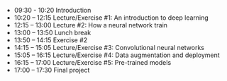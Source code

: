 

* 09:30 - 10:20 Introduction
* 10:20 – 12:15 Lecture/Exercise #1: An introduction to deep learning
* 12:15 – 13:00 Lecture #2: How a neural network train
* 13:00 – 13:50 Lunch break
* 13:50 – 14:15 Exercise #2
* 14:15 – 15:05 Lecture/Exercise #3: Convolutional neural networks
* 15:05 – 16:15 Lecture/Exercise #4: Data augmentation and deployment
* 16:15 – 17:00 Lecture/Exercise #5: Pre-trained models
* 17:00 – 17:30 Final project

